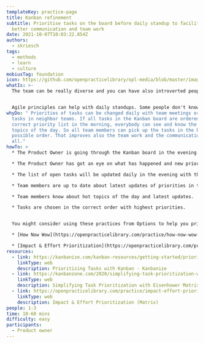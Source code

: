 ```yaml
---
templateKey: practice-page
title: Kanban refinement
subtitle: Prioritise tasks on the board before daily standup to facilitate
  better communication and team work
date: 2021-10-07T10:03:22.854Z
authors:
  - skriesch
tags:
  - methods
  - learn
  - culture
mobiusTag: foundation
icon: https://github.com/openpracticelibrary/opl-media/blob/master/images/Needs%20an%20Image.png?raw=true
whatIs: >-
  The team can be really diverse and you can have also introverted people.


  Agile principles can help with daily standups. Some people don't know which tasks should be taken first. Prioritizing in the evening before the next standup can help here.
whyDo: " Priorities of tasks can be changed daily with team meetings or finished
  tasks in neighbor teams. If all tasks in the Kanban board are ordered in the
  correct priority list in the morning, everybody can see and know the hot
  topics of the day. So all team members can pick up the tasks in the best
  possible order. That improves also the team work and the communication between
  all."
howTo: >
  * The Product Owner is going through the Kanban board in the evening.

  * The Product Owner has got an eye on what has happened and new priorities.

  * The list of open tasks will be updated daily in the evening with the correct order of hot topics in the Kanban board.

  * Team members are up to date about latest updates of priorities in the morning.

  * Team members know about hot topics of the day and latest updates.

  * Tasks are chosen in the correct order with highest priorities.


  You might consider using these practices from Options to help you prioritise:

  * [How Now Wow](https://openpracticelibrary.com/practice/how-now-wow-prioritization-matrix/)

  * [Impact & Effort Prioritization](https://openpracticelibrary.com/practice/impact-effort-prioritization-matrix/)
resources:
  - link: https://kanbanize.com/kanban-resources/getting-started/prioritizing-tasks-with-kanban
    linkType: web
    description: Prioritizing Tasks with Kanban - Kanbanize
  - link: https://kanbanzone.com/2020/simplifying-task-prioritization-with-eisenhower-matrix/
    linkType: web
    description: Simplifying Task Prioritization with Eisenhower Matrix - Kanban Zone
  - link: https://openpracticelibrary.com/practice/impact-effort-prioritization-matrix/
    linkType: web
    description: Impact & Effort Prioritization (Matrix)
people: 1-3
time: 10-60 mins
difficulty: easy
participants:
  - Product owner
---
```

